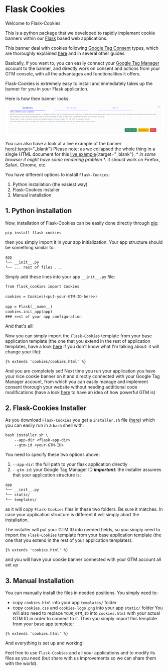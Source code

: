 # Flask Cookies

Welcome to Flask-Cookies

This is a python package that we developed to rapidly implement cookie banners within our [Flask](https://flask.palletsprojects.com/en/3.0.x/) based web applications.

This banner deal with cookies following [Google Tag Consent](https://support.google.com/tagmanager/?hl=en#topic=13562736) types, which are thoroughly explained [here](https://support.google.com/tagmanager/?hl=en#topic=) and in several other guides.

Basically, if you want to, you can easily connect your [Google Tag Manager](https://tagmanager.google.com/) account to the banner, and directly work on consent and actions from your GTM console, with all the advantages and functionalities it offers.

Flask-Cookies is extremely easy to install and immediately takes up the banner for you in your Flask application.

Here is how then banner looks: ![screenshot of flask cookie banner](flask-cookies-banner.png)

You can also have a look at a live example of the banner [here](https://flask-cookies-rpreview.tiiny.site){:target="_blank"}
Please note: as we collapsed the whole thing in a single HTML document for this [live example](https://flask-cookies-rpreview.tiiny.site/){:target="_blank"}, * *in some browser it might have some rendering problem* *. It should work on Firefox, Safari, Chrome, etc.

You have different options to install `Flask-Cookies`:
1. Python installation (the easiest way)
2. Flask-Cookies installer
3. Manual installation

## 1. Python installation
Now, installation of Flask-Cookies can be easily done directly through [pip](https://pypi.org/project/pip/):
```
pip install flask-cookies
```
then you simply import it in your app initialization. Your app structure should be something similar to:
```
app
└── __init__.py
└── ... rest of files ...
```
Simply add these lines into your app `__init__.py` file:
```
from flask_cookies import Cookies

cookies = Cookies(<put-your-GTM-ID-here>)

app = Flask(__name__)
cookies.init_app(app)
### rest of your app configuration
```
And that's all!

Now you can simply import the `Flask-Cookies` template from your base application template (the one that you extend in the rest of application templates, have a look [here](https://blog.miguelgrinberg.com/post/the-flask-mega-tutorial-part-ii-templates) if you don't know what I'm talking about: it will change your life):
```
{% extends 'cookies/cookies.html' %}
```

And you are completely set! Next time you run your application you have your nice cookie banner on it and directly connected with your Google Tag Manager account, from which you can easily manage and implement consent thorough your website without needing additional code modifications (have a look [here](https://support.google.com/tagmanager/answer/10718549?hl=en) to have an idea of how powerful GTM is)

## 2. Flask-Cookies Installer
As you download `Flask-Cookies` you get a `installer.sh` file ([here](installer.sh)) which you can easily run in a `bash` shell with:
```
bash installer.sh \
    --app-dir <flask-app-dir>
    --gtm-id <your-GTM-ID>
```
You need to specify these two options above:
1. `--app-dir`: the full path to your flask application directly
2. `--gtm-id`: your Google Tag Manager ID
***important***: the installer assumes that your application structure is:
```
app
└── __init__.py
└── static/
└── templates/
```
as it will copy `Flask-Cookies` files in these two folders. Be sure it matches.
In case your application structure is different it will simply abort the installation.

The installer will put your GTM ID into needed fields, so you simply need to import the `Flask-Cookies` template from your base application template (the one that you extend in the rest of your application templates):
```
{% extends 'cookies.html' %}
```
and you will have your cookie banner connected with your GTM account all set up

## 3. Manual Installation
You can manually install the files in needed positions. You simply need to:
- copy `cookies.html` into your app `templates/` folder
- copy `cookies.css` and `cookies-logo.png` into your app `static/` folder
You will also need to replace `YOUR_GTM_ID` into `cookies.html` with your actual GTM ID in order to connect to it.
Then you simply import this template from your base app template:
```
{% extends 'cookies.html' %}
```
And everything is set up and working!


Feel free to use `Flask-Cookies` and all your applications and to modify its files as you need (but share with us improvements so we can share them with the world).
